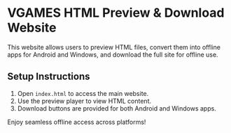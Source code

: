 # VGAMES HTML Preview & Download Website

This website allows users to preview HTML files, convert them into offline apps for Android and Windows, and download the full site for offline use.

## Setup Instructions
1. Open `index.html` to access the main website.
2. Use the preview player to view HTML content.
3. Download buttons are provided for both Android and Windows apps.

Enjoy seamless offline access across platforms!

